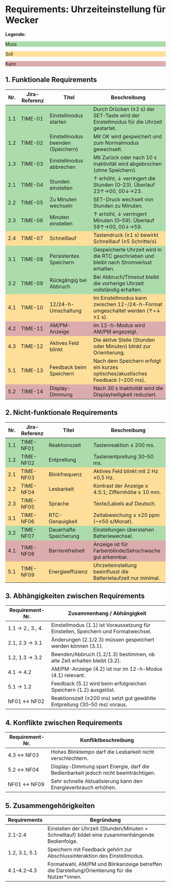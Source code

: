 <style>
  .muss { background-color: rgba(51,170,51,.4) }
  .soll { background-color: rgba(255,174,0,.4) }
  .kann { background-color: rgba(170,51,51,.4) }
</style>

# Requirements: Uhrzeiteinstellung für Wecker

**Legende:** <p class="muss">Muss</p> <p class="soll">Soll</p> <p class="kann">Kann</p>



## 1. Funktionale Requirements

<table>
  <thead>
    <tr><th>Nr.</th><th>Jira-Referenz</th><th>Titel</th><th>Beschreibung</th></tr>
  </thead>
  <tbody>
    <tr class="muss"><td>1.1</td><td>TIME-01</td><td>Einstellmodus starten</td><td>Durch Drücken (≥2 s) der SET-Taste wird der Einstellmodus für die Uhrzeit gestartet.</td></tr>
    <tr class="muss"><td>1.2</td><td>TIME-02</td><td>Einstellmodus beenden (Speichern)</td><td>Mit OK wird gespeichert und zum Normalmodus gewechselt.</td></tr>
    <tr class="muss"><td>1.3</td><td>TIME-03</td><td>Einstellmodus abbrechen</td><td>Mit Zurück oder nach 10 s Inaktivität wird abgebrochen (ohne Speichern).</td></tr>
    <tr class="muss"><td>2.1</td><td>TIME-04</td><td>Stunden einstellen</td><td>↑ erhöht, ↓ verringert die Stunden (0–23). Überlauf 23↑→00, 00↓→23.</td></tr>
    <tr class="muss"><td>2.2</td><td>TIME-05</td><td>Zu Minuten wechseln</td><td>SET-Druck wechselt von Stunden zu Minuten.</td></tr>
    <tr class="muss"><td>2.3</td><td>TIME-06</td><td>Minuten einstellen</td><td>↑ erhöht, ↓ verringert Minuten (0–59). Überlauf 59↑→00, 00↓→59.</td></tr>
    <tr class="soll"><td>2.4</td><td>TIME-07</td><td>Schnelllauf</td><td>Tastendruck (≥1 s) bewirkt Schnelllauf (≥5 Schritte/s).</td></tr>
    <tr class="muss"><td>3.1</td><td>TIME-08</td><td>Persistentes Speichern</td><td>Gespeicherte Uhrzeit wird in die RTC geschrieben und bleibt nach Stromverlust erhalten.</td></tr>
    <tr class="muss"><td>3.2</td><td>TIME-09</td><td>Rückgängig bei Abbruch</td><td>Bei Abbruch/Timeout bleibt die vorherige Uhrzeit vollständig erhalten.</td></tr>
    <tr class="soll"><td>4.1</td><td>TIME-10</td><td>12/24-h-Umschaltung</td><td>Im Einstellmodus kann zwischen 12-/24-h-Format umgeschaltet werden (↑+↓ ≥1 s).</td></tr>
    <tr class="kann"><td>4.2</td><td>TIME-11</td><td>AM/PM-Anzeige</td><td>Im 12-h-Modus wird AM/PM angezeigt.</td></tr>
    <tr class="soll"><td>4.3</td><td>TIME-12</td><td>Aktives Feld blinkt</td><td>Die aktive Stelle (Stunden oder Minuten) blinkt zur Orientierung.</td></tr>
    <tr class="soll"><td>5.1</td><td>TIME-13</td><td>Feedback beim Speichern</td><td>Nach dem Speichern erfolgt ein kurzes optisches/akustisches Feedback (~200 ms).</td></tr>
    <tr class="kann"><td>5.2</td><td>TIME-14</td><td>Display-Dimmung</td><td>Nach 30 s Inaktivität wird die Displayhelligkeit reduziert.</td></tr>
  </tbody>
</table>



## 2. Nicht-funktionale Requirements

<table>
  <thead>
    <tr><th>Nr.</th><th>Jira-Referenz</th><th>Titel</th><th>Beschreibung</th></tr>
  </thead>
  <tbody>
    <tr class="muss"><td>1.1</td><td>TIME-NF01</td><td>Reaktionszeit</td><td>Tastenreaktion ≤ 200 ms.</td></tr>
    <tr class="muss"><td>1.2</td><td>TIME-NF02</td><td>Entprellung</td><td>Tastenentprellung 30–50 ms.</td></tr>
    <tr class="soll"><td>2.1</td><td>TIME-NF03</td><td>Blinkfrequenz</td><td>Aktives Feld blinkt mit 2 Hz ±0,5 Hz.</td></tr>
    <tr class="soll"><td>2.2</td><td>TIME-NF04</td><td>Lesbarkeit</td><td>Kontrast der Anzeige ≥ 4.5:1; Ziffernhöhe ≥ 10 mm.</td></tr>
    <tr class="soll"><td>2.3</td><td>TIME-NF05</td><td>Sprache</td><td>Texte/Labels auf Deutsch.</td></tr>
    <tr class="soll"><td>3.1</td><td>TIME-NF06</td><td>RTC-Genauigkeit</td><td>Zeitabweichung ≤ ±20 ppm (~±50 s/Monat).</td></tr>
    <tr class="muss"><td>3.2</td><td>TIME-NF07</td><td>Dauerhafte Speicherung</td><td>Einstellungen überstehen Batteriewechsel.</td></tr>
    <tr class="kann"><td>4.1</td><td>TIME-NF08</td><td>Barrierefreiheit</td><td>Anzeige ist für Farbenblinde/Sehschwache gut erkennbar.</td></tr>
    <tr class="soll"><td>5.1</td><td>TIME-NF09</td><td>Energieeffizienz</td><td>Uhrzeiteinstellung beeinflusst die Batterielaufzeit nur minimal.</td></tr>
  </tbody>
</table>



## 3. Abhängigkeiten zwischen Requirements

| Requirement-Nr.       | Zusammenhang / Abhängigkeit                                                                  |
|-------------------------|----------------------------------------------------------------------------------------------|
| 1.1 → 2., 3., 4. | Einstellmodus (1.1) ist Voraussetzung für Einstellen, Speichern und Formatwechsel.                  |
| 2.1, 2.3 → 3.1          | Änderungen (2.1/2.3) müssen gespeichert werden können (3.1).                                 |
| 1.2, 1.3 → 3.2          | Beenden/Abbruch (1.2/1.3) bestimmen, ob alte Zeit erhalten bleibt (3.2).                     |
| 4.1 → 4.2               | AM/PM-Anzeige (4.2) ist nur im 12-h-Modus (4.1) relevant.                                    |
| 5.1 → 1.2               | Feedback (5.1) wird beim erfolgreichen Speichern (1.2) ausgelöst.                            |
| NF01 ↔ NF02             | Reaktionszeit (≤200 ms) setzt gut gewählte Entprellung (30–50 ms) voraus.                    |



## 4. Konflikte zwischen Requirements

| Requirement-Nr. | Konfliktbeschreibung                                                                       |
|-----------------|--------------------------------------------------------------------------------------------|
| 4.3 ↔ NF03      | Hohes Blinktempo darf die Lesbarkeit nicht verschlechtern.                                 |
| 5.2 ↔ NF04      | Display-Dimmung spart Energie, darf die Bedienbarkeit jedoch nicht beeinträchtigen.        |
| NF01 ↔ NF09     | Sehr schnelle Aktualisierung kann den Energieverbrauch erhöhen.                            |



## 5. Zusammengehörigkeiten

| Requirements | Begründung                                                                                                 |
|--------------|------------------------------------------------------------------------------------------------------------|
| 2.1–2.4      | Einstellen der Uhrzeit (Stunden/Minuten + Schnelllauf) bildet eine zusammenhängende Bedienfolge.           |
| 1.2, 3.1, 5.1| Speichern mit Feedback gehört zur Abschlussinteraktion des Einstellmodus.                                  |
| 4.1–4.2–4.3  | Formatwahl, AM/PM und Blinkanzeige betreffen die Darstellung/Orientierung für die Nutzer*innen.            |
